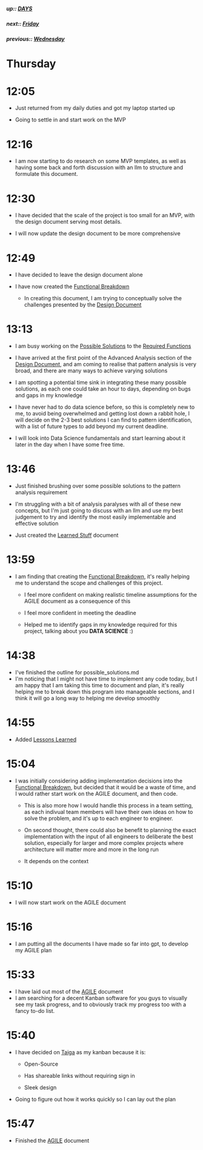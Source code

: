 ##### up:: [DAYS](../mocs/days.md)

##### next:: [Friday](./29Sept2023.md)

##### previous:: [Wednesday](./27Sept2023.md)

# Thursday

# 12:05

- Just returned from my daily duties and got my laptop started up

- Going to settle in and start work on the MVP

# 12:16

- I am now starting to do research on some MVP templates, as well as having some back and forth discussion with an llm to structure and formulate this document.

# 12:30

- I have decided that the scale of the project is too small for an MVP, with the design document serving most details.

- I will now update the design document to be more comprehensive

# 12:49

- I have decided to leave the design document alone

- I have now created the [Functional Breakdown](../documents/functional_breakdown.md)
  
  - In creating this document, I am trying to conceptually solve the challenges presented by the [Design Document](../documents/design_document.md)

# 13:13

- I am busy working on the [Possible Solutions](../documents/functional_breakdown/possible_solutions.md) to the [Required Functions](../documents/functional_breakdown/required_functions.md)

- I have arrived at the first point of the Advanced Analysis section of the [Design Document](../documents/design_document.md), and am coming to realise that pattern analysis is very broad, and there are many ways to achieve varying solutions

- I am spotting a potential time sink in integrating these many possible solutions, as each one could take an hour to days, depending on bugs and gaps in my knowledge

- I have never had to do data science before, so this is completely new to me, to avoid being overwhelmed and getting lost down a rabbit hole, I will decide on the 2-3 best solutions I can find to pattern identification, with a list of future types to add beyond my current deadline. 

- I will look into Data Science fundamentals and start learning about it later in the day when I have some free time.

# 13:46

- Just finished brushing over some possible solutions to the pattern analysis requirement

- I'm struggling with a bit of analysis paralyses with all of these new concepts, but I'm just going to discuss with an llm and use my best judgement to try and identify the most easily implementable and effective solution

- Just created the [Learned Stuff](../sentiments/learned_stuff.md) document

# 13:59

- I am finding that creating the [Functional Breakdown](../documents/functional_breakdown.md), it's really helping me to understand the scope and challenges of this project.
  
  - I feel more confident on making realistic timeline assumptions for the AGILE document as a consequence of this 
  
  - I feel more confident in meeting the deadline
  
  - Helped me to identify gaps in my knowledge required for this project, talking about you **DATA SCIENCE** :)

# 14:38

- I've finished the outline for possible_solutions.md
- I'm noticing that I might not have time to implement any code today, but I am happy that I am taking this time to document and plan, it's really helping me to break down this program into manageable sections, and I think it will go a long way to helping me develop smoothly

# 14:55

- Added [Lessons Learned](../sentiments/lessons.md)

# 15:04

- I was initially considering adding implementation decisions into the [Functional Breakdown](../documents/functional_breakdown.md), but decided that it would be a waste of time, and I would rather start work on the AGILE document, and then code. 
  
  - This is also more how I would handle this process in a team setting, as each indivual team members will have their own ideas on how to solve the problem, and it's up to each engineer to engineer.
  
  - On second thought, there could also be benefit to planning the exact implementation with the input of all engineers to deliberate the best solution, especially for larger and more complex projects where architecture will matter more and more in the long run
  
  - It depends on the context

# 15:10

- I will now start work on the AGILE document

# 15:16

- I am putting all the documents I have made so far into gpt, to develop my AGILE plan

# 15:33

- I have laid out most of the [AGILE](../documents/agile.md) document
- I am searching for a decent Kanban software for you guys to visually see my task progress, and to obviously track my progress too with a fancy to-do list.

# 15:40

- I have decided on [Taiga](https://taiga.io) as my kanban because it is:
  
  - Open-Source
  
  - Has shareable links without requiring sign in
  
  - Sleek design

- Going to figure out how it works quickly so I can lay out the plan



# 15:47

- Finished the [AGILE](../documents/agile.md) document
